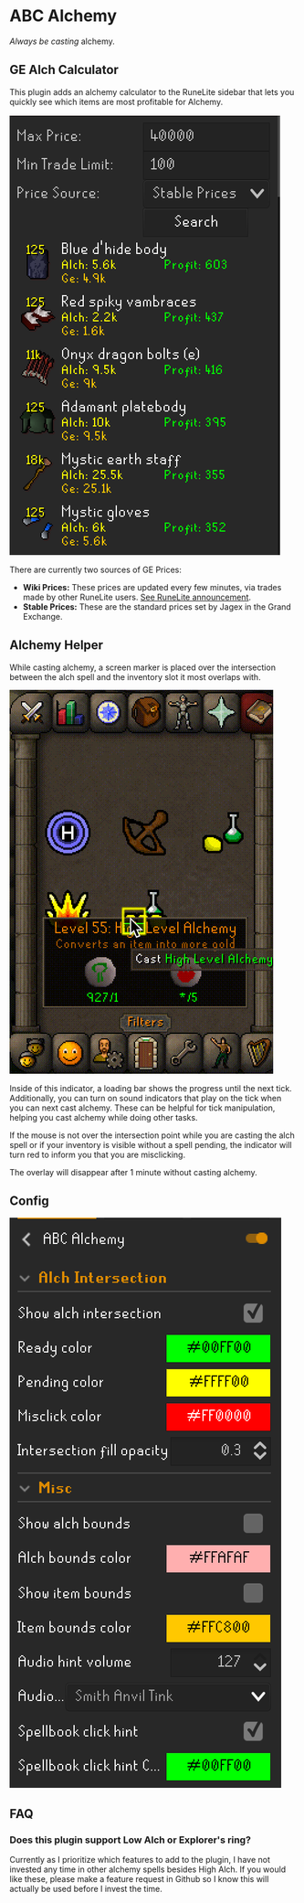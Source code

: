# ABC Alchemy

*Always be casting* alchemy.

## GE Alch Calculator

This plugin adds an alchemy calculator to the RuneLite sidebar that lets you quickly see which items are most profitable for Alchemy. 

![Alch Calculator Screenshot](assets/alch_calculator.png)

There are currently two sources of GE Prices:

* **Wiki Prices:** These prices are updated every few minutes, via trades made by other RuneLite users. [See RuneLite announcement](https://runelite.net/blog/show/2021-03-08-Wiki-Ge-Partnership/).
* **Stable Prices:** These are the standard prices set by Jagex in the Grand Exchange.

## Alchemy Helper

While casting alchemy, a screen marker is placed over the intersection between the alch spell and the inventory slot it most overlaps with. 

![GIF of alchemy overlay](assets/alch.gif)


Inside of this indicator, a loading bar shows the progress until the next tick. Additionally, you can turn on sound indicators that play on the tick when you can next cast alchemy. These can be helpful for tick manipulation, helping you cast alchemy while doing other tasks.

If the mouse is not over the intersection point while you are casting the alch spell or if your inventory is visible without a spell pending, the indicator will turn red to inform you that you are misclicking.

The overlay will disappear after 1 minute without casting alchemy.

## Config

![Settings](assets/config.png)

## FAQ

### Does this plugin support Low Alch or Explorer's ring?

Currently as I prioritize which features to add to the plugin, I have not invested any time in other alchemy spells besides High Alch. If you would like these, please make a feature request in Github so I know this will actually be used before I invest the time.